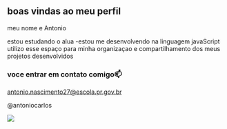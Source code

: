 ## boas vindas ao meu perfil

meu nome e Antonio

estou estudando o alua
-estou me desenvolvendo na linguagem javaScript
utilizo esse espaço para minha organizaçao e compartilhamento dos meus projetos desenvolvidos

### voce entrar em contato comigo📫

antonio.nascimento27@escola.pr.gov.br

@antoniocarlos

![](https://media1.tenor.com/m/WKs2jFwg9OgAAAAd/endrick-endrick-real-madrid.gif)

